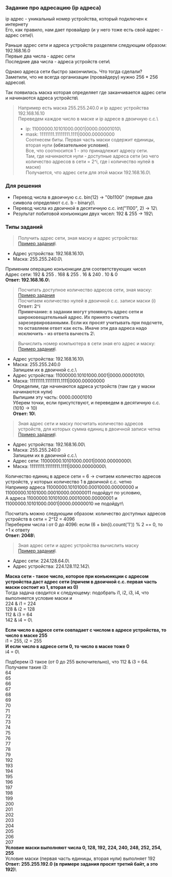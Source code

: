 ### Задание про адресацию (ip адреса)

ip адрес - уникальный номер устройства, который подключен к интернету\
Его, как правило, нам дает провайдер (и у него тоже есть свой адрес - адрес сети)\

Раньше адрес сети и адреса устройств разделяли следующим образом:\
192.168.16.0\
Первые два числа - адрес сети\
Последние два числа - адреса устройств сети\

Однако адреса сети быстро закончились. Что тогда сделали?\
Заметили, что не всегда организации (провайдеру) нужно 256 * 256 адресов\

Так появилась маска которая определяет где заканчивается адрес сети и начинаются адреса устройств\
> Например есть маска 255.255.240.0 и ip адрес устройства 192.168.16.10\
> Переведем каждое число в маске и ip адресе в двоичную с.с.\
> - ip:   11000000.10101000.0001|0000.00001010\
> - mask: 11111111.11111111.1111|0000.00000000\
> Соотнесем биты. Первая часть маски содержит единицы, вторая нули **(обязательное условие)**.\
> Все, что соотносится 1 - это принадлежит адресу сети.\
> Там, где начинаются нули - доступные адреса сети (из чего количество адресов в сети = 2^i, где i количество нулей в маске)\
> Получается, что адрес сети для этой маски 192.168.16.0\

### Для решения
- Перевод числа в двоичную с.с. bin(12) -> "0b1100" (первые два символа определяют с.с. b - binary)\
- Перевод числа из двоичной в десятичную с.с. int("1100", 2) -> 12\
- Результат побитовой конъюнкции двух чисел: 192 & 255 -> 192\

### Типы заданий

> Получить адрес сети, зная маску и адрес устройства:\
> [Пример задания](https://inf-ege.sdamgia.ru/problem?id=60255)\
- Адрес устройства: 192.168.16.10\
- Маска:            255.255.240.0\

Применим операцию конъюнкции для соответствующих чисел\
Адрес сети: 192 & 255 . 168 & 255 . 16 & 240 . 10 & 0\
**Ответ: 192.168.16.0**\

> Посчитать доступное количество адресов сети, зная маску:\
> [Пример задания](https://inf-ege.sdamgia.ru/problem?id=16888)\
Посчитаем количество нулей в двоичной с.с. записи маски (i)\
**Ответ: 2^i**\
**Примечание: в задании могут упомянуть адрес сети и широковещательный адрес. Их принято считать зарезервированными. Если их просят учитывать при подсчете, то оставляем ответ как есть. Иначе эти два адреса надо исключить - из ответа вычесть 2**\

> Вычислить номер компьютера в сети зная его адрес и маску:\
> [Пример задания](https://inf-ege.sdamgia.ru/problem?id=2235)\
- Адрес устройства: 192.168.16.10\
- Маска:            255.255.240.0\
Запишем их в двоичной с.с.\
- Адрес устройства: 11000000.10101000.0001|0000.00001010\
- Маска:            11111111.11111111.1111|0000.00000000\
Определим, где начинаются адреса устройств (там где у маски начинаются нули)\
Выпишим эту часть: 0000.00001010\
Уберем точки, если присутствуют, и переведем в десятичную с.с. (1010 -> 10)\
**Ответ: 10**\

> Зная адрес сети и маску посчитать количество адресов устройств, для которых сумма единиц в двоичной записи четна\
> [Пример задания](https://inf-ege.sdamgia.ru/problem?id=60255)\
- Адрес устройства: 192.168.16.00\
- Маска:            255.255.240.0\
Запишем их в двоичной с.с.\
- Адрес сети: 11000000.10101000.0001|0000.00000000\
- Маска:      11111111.11111111.1111|0000.00000000\

Количество единиц в адресе сети = 6 -> считаем количество адресов устройств, у которых количество 1 в двоичной с.с. четно\
Например адреса 11000000.10101000.00010000.00000000 и 11000000.10101000.00010000.00000011 подойдут по условию,\
А адреса 11000000.10101000.00010000.00000001 и 11000000.10101000.0001|0000.00000010 не подойдут\

Посчитать можно следующим образом: количество доступных адресов устройств в сети = 2^12 = 4096\
Переберем числа i от 0 до 4096: если (6 + bin(i).count('1')) % 2 == 0, то +1 к ответу\
**Ответ: 2048**\

> Зная адрес сети и адрес устройства вычислить маску\
> [Пример задания](https://inf-ege.sdamgia.ru/problem?id=7669)\
- Адрес сети:       224.128.64.0\
- Адрес устройства: 224.128.112.142\

**Маска сети - такое число, которое при конъюнкции с адресом устройства даст адрес сети (причем в двоичной с.с. первая часть маски состоит из 1, вторая из 0)**\
Тогда задача сводится к следующему: подобрать i1, i2, i3, i4, что выполняется условие маски и\
224 & i1 = 224\
128 & i2 = 128\
112 & i3 = 64\
142 & i4 = 0\

**Если число в адресе сети совпадает с числом в адресе устройства, то число в маске 255**\
i1 = 255, i2 = 255\
**И если число в адресе сети 0, то число в маске тоже 0**\
i4 = 0\

Подберем i3 такое (от 0 до 255 включительно), что 112 & i3 = 64. Получаем такие i3:\
64\
65\
66\
67\
68\
69\
70\
71\
72\
73\
74\
75\
76\
77\
78\
79\
192\
193\
194\
195\
196\
197\
198\
199\
200\
201\
202\
203\
204\
205\
206\
207\
**Условие маски выполняют числа 0, 128, 192, 224, 240, 248, 252, 254, 255**\
Условие маски (первая часть единицы, вторая нули) выполняет 192\
**Ответ: 255.255.192.0 (в примере задания просят третий байт, а это 192)**\
